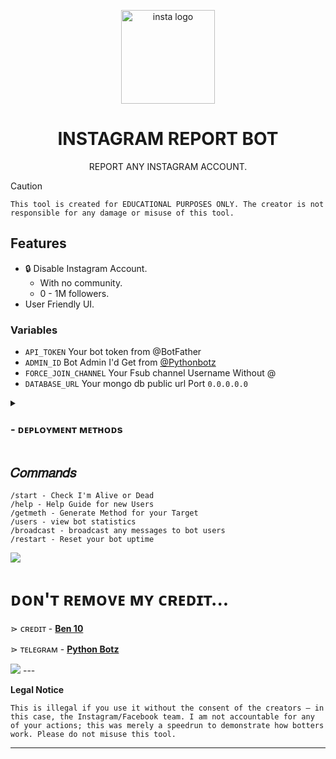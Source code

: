 <p align="center"><img src="logo.png" width="150px" height="150px" alt="insta logo"></p>

<h1 align="center">INSTAGRAM REPORT BOT</h1>



<p align="center">REPORT ANY INSTAGRAM ACCOUNT.</p>

> [!CAUTION]
> ```This tool is created for EDUCATIONAL PURPOSES ONLY. The creator is not responsible for any damage or misuse of this tool.```
> 
## Features

* 🔒 Disable Instagram Account.
  * With no community.
  * 0 - 1M followers.
* User Friendly UI.

### Variables

* `API_TOKEN` Your bot token from @BotFather
* `ADMIN_ID` Bot Admin I'd Get from <a href='t.me/PythonBotz'>@Pythonbotz</a>
* `FORCE_JOIN_CHANNEL` Your Fsub channel Username Without @
* `DATABASE_URL` Your mongo db public url Port `0.0.0.0.0`

<details>
<summary><h3>
- <b> ᴅᴇᴘʟᴏʏᴍᴇɴᴛ ᴍᴇᴛʜᴏᴅs </b>
</h3></summary>
<h3 align="center">
    ─「 ᴅᴇᴩʟᴏʏ ᴏɴ ᴋᴏʏᴇʙ 」─
</h3>
<p align="center"><a href="https://app.koyeb.com/deploy?type=git&repository=github.com/ifeelscam/Instagram-Report-bot&branch=main&name=main">
  <img src="https://www.koyeb.com/static/images/deploy/button.svg" alt="Deploy On Koyeb">
</a></p>
<h3 align="center">
    ─「 ᴅᴇᴩʟᴏʏ ᴏɴ ʀᴀɪʟᴡᴀʏ 」─
</h3>
<p align="center"><a href="https://railway.app/deploy?template=https://github.com/ifeelscam/Instagram-Report-bot"">
     <img height="45px" src="https://railway.app/button.svg">
</a></p>
<h3 align="center">
    ─「 ᴅᴇᴩʟᴏʏ ᴏɴ ʀᴇɴᴅᴇʀ 」─
</h3>
<p align="center"><a href="https://render.com/deploy?repo=https://github.com/ifeelscam/Instagram-Report-bot">
<img src="https://render.com/images/deploy-to-render-button.svg" alt="Deploy to Render">
</a></p>
<h3 align="center">
    ─「 ᴅᴇᴩʟᴏʏ ᴏɴ ᴠᴘs 」─
</h3>
<p>
<pre>
git clone https://github.com/ifeelscam/Instagram-Report-bot
# Install Packages
pip3 install -U -r requirements.txt
Edit info.py with variables as given below then run bot
python3 bot.py
</pre>
</p>
</details>

## 𝐶𝑜𝑚𝑚𝑎𝑛𝑑𝑠

```
/start - Check I'm Alive or Dead 
/help - Help Guide for new Users 
/getmeth - Generate Method for your Target 
/users - view bot statistics
/broadcast - broadcast any messages to bot users
/restart - Reset your bot uptime
```

<img src="https://user-images.githubusercontent.com/73097560/115834477-dbab4500-a447-11eb-908a-139a6edaec5c.gif">

# ᴅᴏɴ'ᴛ ʀᴇᴍᴏᴠᴇ ᴍʏ ᴄʀᴇᴅɪᴛ...

</b>⋗  ᴄʀᴇᴅɪᴛ - <b>[Ben 10](https://t.me/metaui)</b>

</b>⋗  ᴛᴇʟᴇɢʀᴀᴍ - <b>[Python Botz](https://t.me/Pythonbotz)</b>

<img src="https://user-images.githubusercontent.com/73097560/115834477-dbab4500-a447-11eb-908a-139a6edaec5c.gif">
---

**Legal Notice**

```console
This is illegal if you use it without the consent of the creators — in this case, the Instagram/Facebook team. I am not accountable for any of your actions; this was merely a speedrun to demonstrate how botters work. Please do not misuse this tool.
```

---



